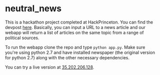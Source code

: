 # neutral_news
This is a hackathon project completed at HackPrinceton. You can find the devpost [here](https://devpost.com/software/justnews). Basically, you can input a URL to a news article and our webapp will return a list of articles on the same topic from a range of political sources.

To run the webapp clone the repo and type ```python app.py```. Make sure you're using python 2.7 and have installed newspaper (the original version for python 2.7) along with the other necessary dependencies. 

You can try a live version at [35.202.206.128](http://35.202.206.128/).
